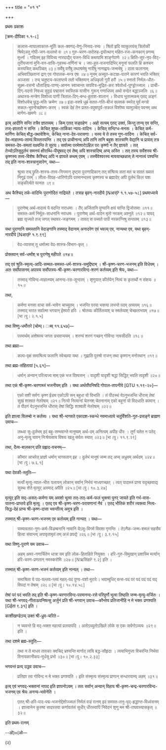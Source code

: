 +++
title = "०१ १"

+++
 
प्रथमः प्रकाशः

[क्रम-दीपिका १.१-८]

> कलात्त-मायालवकात्त-मूर्तिः 
> कल-क्वणद्-वेणु-निनाद-रम्यः ।
> श्रितो हृदि व्याकुलयंस् त्रिलोकीं
> श्रियेऽस्तु गोपी-जन-वल्लभो वः ॥१॥
> गुरु-चरण-सरोरुह-द्वयोत्थान्
> महित-रजः-कनकान् प्रणम्य् मूर्ध्ना ।
> गदितम् इह विविच्य नारदाद्यैर्
> यजन-विधिं कथयामि शार्ङ्गपाणेः ॥२॥
> क्षिति-सुर-नृप-विट्-तुरीयजानां
> मुनि-वन-वासि-गृहस्थ-वर्णिनां च ।
> जप-हुत-यजनादिभिर् मनूनां
> फलति हि कश्चन कस्यचित् कथञ्चित् ॥३॥
> सर्वेषु वर्णेषु तथाश्रमेषु
> नारीषु नानाह्वय-जन्मभेषु ।
> दाता फलानाम् अभिवाञ्छितानां
> द्राग् एव गोपालक-मन्त्र एषः ॥४॥
> नूनम् अच्युत-कटाक्ष-पातने
> कारणं भवति भक्तिर् अञ्जसा ।
> तच् चतुष्टय-फलाप्तये ततो
> भक्तिमान् अधिकृतो गुरौ हरौ ॥५॥
> स्नातो निर्मल-धौत-सूक्ष्म-वसनो धौताङ्घ्रि-पाण्य्-आननः
> स्वाचान्तः सपवित्र-मुद्रित-करः श्वेतोर्ध्व-पुण्ड्रोज्ज्वलः ।
> प्राची-दिग्-वदनो निवध्य सुदृढं पद्मासनं स्वस्तिकं
> वासीनः गुरून् गणाधिपम् अथो वन्देत बद्धाञ्जलिः ॥६॥
> अथास्त्र-मन्त्रेण विशोध्य पाणी
> त्रिताल-दिग्-बन्ध-हुताश-शालान् ।
> विधाय भूतात्मकम् एतद् अङ्गं
> विशोधयेच् छुद्ध-मतिः क्रमेण ॥७॥
> इडा-वक्त्रे धूम्रं सतत-गति-बीजं सलवकं
> स्मरेत् पूर्वं मन्त्रो सकल-भुवनोच्छोषण-करम् ।
> स्वकं देहं तेन प्रतत-वपुषापूर्य-सकलं
> विशोष्य व्यामुञ्चेत् पवनम् अथ मार्गण-खमणेः ॥८॥ 

इत्य् आदीनि सन्ति तत्रैव ज्ञातव्यम् । किम् एतत् सङ्ग्रहेण । अहो सत्यम् एतद् उक्तं, किन्तु तान्य् एव सन्ति, तज्-ज्ञातारो न सन्ति । केचित् शुष्क-तार्किका न्याय-वादिनः । केचित् सन्दिग्ध-मनसः । केचित् कर्म-मार्गिणः केचित् बौद्ध-पथावेशिनः, केचित् नाना-देव-परायणाः । यस्य ये ते तस्य गुण-वादिनः । केचित् सर्व-देव-माहात्म्य-साम्यं विस्तारयन्ति । तद् एव प्राचीनान्य् अपि तानि तानि बहुशः शास्त्राणि वेद्यानि च प्रायस् तत्र समस्त-देव-समतां वक्ष्यन्ति ते सूरयः। सर्वात्मा परमेश्वरोऽहिल परः कृष्णो न तैर् ज्ञायते । तत् तेभ्योऽतिसुदुर्लभं समनयं क्षीराब्धि-पीयूषवद् एवं तेष्व् अपि शास्त्रादिष्व् अप्य् अस्ति । तत् तस्य सर्वेशस्य श्री-कृष्णस्य तत्त्व-विशेषः कैश्चिद् अपि न ज्ञायते कथम् एवम् । तस्यैवेश्वरस्य माययाच्छन्नास् ते नानात्वं पश्यन्ति तद् इति नाना-शास्त्रानुसारेण, यथा—

> श्रुत्वा तच् छ्रुति-शास्त्र-तत्त्व-निगमान् दृष्ट्वा पुराणादिकान्
> तत् संश्रित्य सतां मतं च सततं ख्यातं निगूढं परम् ।
> लीला-विग्रह-धारिणोऽपि परमानन्दस्य कृष्णस्य च 
> ब्रह्मादेर् अपि दुर्लभं किल यशः सङ्कीर्त्यते यत्नतः ॥९॥

अथ कैश्चिद् तर्क-वादिभिः पुराणोदितं नाद्रियते । तत्राह बृहन्-नारदीये [Nआर्P १.१.५७-५८] प्रथमाध्याये—

> पुराणेष्व् अर्थ-वादत्वं ये वदन्ति नराधमाः ।
> तैर् अर्जितानि पुण्यानि क्षयं यान्ति द्विजोत्तमाः ॥११॥
> समस्त-कर्म निर्मूल-साधनानि नराधमः ।
> पुराणेष्व् अर्थ-वादेन मृतो नरकम् अश्नुते ॥१२॥
> यावद् ब्रह्म सृज्यते तज् जगत् स्थावर-जङ्गमम् ।
> तावत् स पच्यते पापी नरकाग्निषु सन्ततम् ॥१३॥

यथा पुराणानि समस्तानि वेदाङ्गानि तस्माद् वेदानाम् अनादरेण एवं भवत्य् एव, नान्यथा एव, यथा बृहन्-नारदीये [Nआर्P १.९.९९]

> वेद-व्यासस् तु धर्मात्मा वेद-शास्त्र-विभाग-कृत् ।

प्रोक्तवान् सर्व-धर्मांश् च पुराणेषु महीपते ॥१४॥

तद् एवं श्रुति-स्मृत्य्-आदि-सम्मत-समस्त-धर्म-शास्त्र-समुद्दिष्टम् । श्री-कृष्ण-चरण-भजनम् इति विधेयम् । अतः सर्वोपासनम् अपास्य सर्वोपास्य-श्री-कृष्ण-चरणारविन्द-शरणं कर्तव्यम् इति श्रेयः, यथा—

> तस्माद् गोविन्द-माहात्म्यम् आनन्द-रस-सुन्दरम् ।
> शृणुयात् कीर्तयेन् नित्यं स कृतार्थो न संशयः ॥१५॥

तथा,

> कर्मणा मनसा वाचा सर्व-भावेन चाच्युतम् ।
> भजन्ति परया भक्त्या लभन्ते पदम् अव्ययम् ॥१६॥
> तस्माद् भारत सर्वात्मा भगवान् ईश्वरो हरिः ।
> श्रोतव्यः कीर्तितव्यश् च स्मर्तव्यश् चेच्छताभयम् ॥१७॥ [भा।पु। २.१.५]

तथा विष्णु-धर्मोत्तरे [चोम्प्। ःब्व् ११.६५७]—

> परमार्थम् अशेषस्य जगतः प्रभवाप्ययम् ।
> शरण्यं शरणं गच्छन् गोविन्दः नावसीदति ॥१८॥

तथा ब्रह्मा—

> कल्प-वृक्षं समाश्रित्य फलानि स्वेच्छया यथा ।
> गृह्णाति पुरुषो राजन् तथा कृष्णान् मनोरथान् ॥१९॥

तथा ब्रह्म-संहितायां [५.६१]—

> धर्मान् अन्यान् परित्यज्य माम् एकं भज विश्वसन् ।
> यादृशी यादृशी श्रद्धा सिद्धिर् भवति तादृशी ॥२०॥

तथा एकं श्री-कृष्ण-चरणाब्जं भजनीयम् इति । यथा अर्थर्वोपनिषदि गोपाल-तापनीये [GTU १.१९-२०]—

> एको वशी सर्वगः कृष्ण ईड्य
> एकोऽपि सन् बहुधा यो विभाति ।
> तं पीठस्थं येऽनुभजन्ति धीरास्
> तेषां सुखं शाश्वतं नेतरेषाम् ॥२१॥
> नित्यो नित्यानां चेतनश् चेतनानाम्
> एको बहूनां यो विदधाति कामान् ।
> तं पीठगं येऽनुभजन्ति धीरास्
> तेषां सिद्धिः शाश्वती नेतरेषाम् ॥२२॥

इति ज्ञात्वा विलम्बो न कर्तव्यः । यथा श्री-भागवते एकादश-स्कन्धे नवमाध्याये चतुर्विंशति-गुरु-प्रसङ्गे ब्राह्मण उवाच—

> लब्ध्वा सु-दुर्लभम् इदं बहु-सम्भवान्ते
> मानुष्यम् अर्थ-दम् अनित्यम् अपीह धीरः ।
> तूर्णं यतेत न पतेद् अनु-मृत्यु यावन्
> निःश्रेयसाय विषयः खलु सर्वतः स्यात् ॥२३॥ [भा।पु। ११.९.२९]

तथा, दैत्य-बालकान् प्रति प्रह्लाद-वचनम्—

> कौमार आचरेत् प्राज्ञो धर्मान् भागवतान् इह ।
> दुर्लभं मानुषं जन्म तद् अप्य् अध्रुवम् अर्थदम् ॥२४॥ [भा।पु। ७.६.१]

यथा देवकी-स्तुतिः—

> मर्त्यो मृत्यु-व्याल-भीतः पलायन्
> लोकान् सर्वान् निर्भयं नाध्यगच्छत् ।
> त्वत् पादाब्जं प्राप्य यदृच्छयाद्य
> सुस्थः शेते मृत्युर् अस्माद् अपैति ॥२५॥ [भा।पु। १०.३.२७]

मृत्युर् इति सद्-असत्-कर्मणा यम् अवशो भूत्वा तत्-तत्-कर्म-फलं भुक्त्वा पुनर् जायते इति गर्भ-वास-यातना-प्राप्तये इति मृत्युः । एतद् एव श्री-कृष्ण-चरण-परायणानां नैवं । एतद् भौतिकं शरीरं त्यक्त्वा नित्य-सिद्ध-देहं प्राप्य श्री-कृष्ण-दासा भवन्तीत्य् अमुत्र इति । 

तस्मात् श्री-कृष्ण-चरण-भजनम् एव कर्तव्यम् इति नान्यत् । यथा—

> यस्यावतार-गुण-कर्म-विडम्बनानि
> नामानि येऽसु-विगमे विवशा गृणन्ति ।
> तेऽनैक-जन्म-शमलं सहसैव हित्वा
> संयान्त्य् अपावृतामृतं तम् अजं प्रपद्ये ॥२६॥ [भा।पु। ३.९.१५]

यथा विष्णु-पुराणे यम उवाच—

> अहम् अमर-गणार्चितेन धात्रा 
> यम इति लोक-हिताहिते नियुक्तः ।
> हरि-गुरु-विमुखान् प्रशास्मि मर्त्यान्
> हरि-चरण-प्रणतान् नमस्करोमि ॥२७॥ [NऋसिंहP ९.२] इति ।

तस्मात् श्री-कृष्ण-चरण-भजनं कर्तव्यम् इति नान्यत् । तथा—

> समाश्रिता ये पद-पल्लव-प्लवं
> महत्-पदं पुण्य-यशो मुरारेः।
> भवाम्बुधिर् वत्स-पदं परं पदं
> पदं पदं यद् विपदां न तेषाम् ॥२८॥ [भा।पु। १०.१४.५८]

तेषां परं पदं भवति तद् इति श्री-कृष्ण-चरणारविन्द-परमानन्द-रसे परिपूर्णो भूत्वा तिष्ठति जन्म-मृत्यु-वर्जितः । यथा श्री-भगवद्-गीताऊपनिषत्सु अर्जुनं प्रति श्री-भगवान् उवाच—कौन्तेय प्रतिजानीहि न मे भक्तः प्रणश्यति [Gईता ९.३१] इति ।

काशीखण्डेऽप्य् उक्तं श्री-ध्रुव-चरिते –

> न च्यवन्ते हि मद्-भक्ता महत्यां प्रलयापदि ।
> अतोऽच्युतोऽखिले लोके स एकः सर्वगोऽव्ययः ॥२९॥ इति ।

तथा दशमे ब्रह्म-स्तुतिः—

> तथा न ते माधव तावकाः क्वचिद्
> भ्रश्यन्ति मार्गात् त्वयि बद्ध-सौहृदाः ।
> त्वयाभिगुप्ता विचरन्ति निर्भया
> विनायकानीकप-मूर्धसु प्रभो ॥३०॥ [भा।पु। १०.२.३३]

भगवन्तं प्रत्य् उद्धव उवाच—

> प्रतिज्ञा तव गोविन्द न मे भक्तः प्रणश्यति ।
> इति संस्मृत्य संस्मृत्य प्राणान् सन्धारयाम्य् अहम् ॥३१॥

इत्य् एवं भगवद्-भक्तानां नापद इति ज्ञापनोऽयम् । ततः सर्वान् अन्यान् विहाय श्री-कृष्ण-चन्द्र-चरणारविन्द-भजनम् एव श्रेयः अनन्य-भावेनेति ।

> एतत् श्री-हरि-पाद-पद्म-भजनोद्देशोज्ज्वलं निर्मलं
> वज्रं रत्नम् इदं समस्त-तनु-भृद्-हृद्धान्त-विध्वंसनम् ।
> ज्ञात्वानेन कुरुष्व सादरतया कर्णावतंसं सुधीर्
> धीरस्यापि निवेदनं शृणु मम श्री-राघवस्यासकृत् ॥३२॥

इति प्रथम-रत्नम्

--ओ)०(ओ—

(२)
